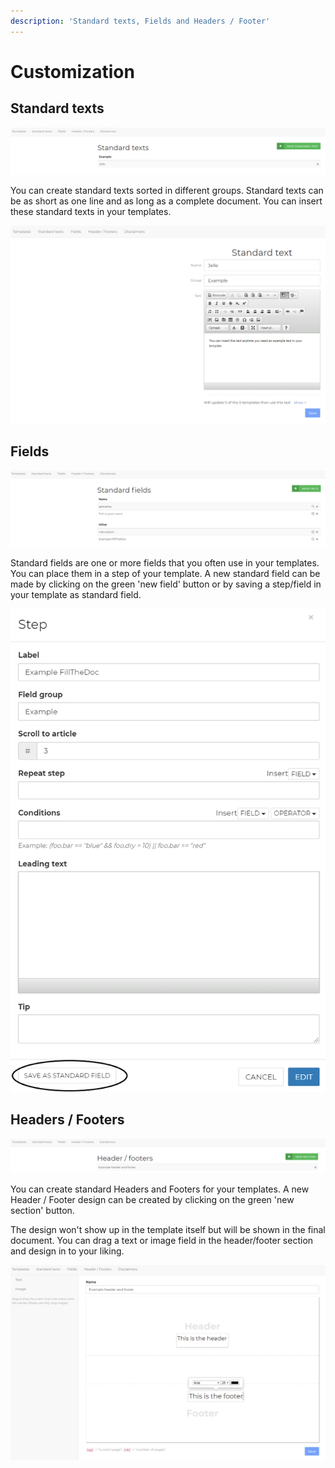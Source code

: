 ```yaml
---
description: 'Standard texts, Fields and Headers / Footer'
---
```


# Customization

## Standard texts

![](.gitbook/assets/image%20%2840%29.png)

You can create standard texts sorted in different groups. Standard texts can be as short as one line and as long as a complete document. You can insert these standard texts in your templates.

![](.gitbook/assets/image%20%2829%29.png)

## Fields

![](.gitbook/assets/image%20%2813%29.png)

Standard fields are one or more fields that you often use in your templates. You can place them in a step of your template. A new standard field can be made by clicking on the green 'new field' button or by saving  a step/field in your template as standard field. 

![Saving as a standard field when adding a step in a template](.gitbook/assets/standardfield.png)

## Headers / Footers

![](.gitbook/assets/image%20%2845%29.png)

You can create standard Headers and Footers for your templates. A new Header / Footer design can be created by clicking on the green 'new section' button. 

The design won't show up in the template itself but will be shown in the final document. You can drag a text or image field in the header/footer section and design in to your liking.

![](.gitbook/assets/image%20%284%29.png)

